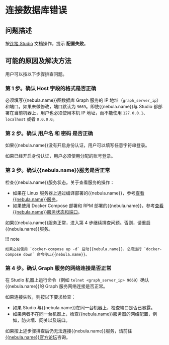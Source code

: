 # 连接数据库错误

## 问题描述

按[连接 Studio](../deploy-connect/st-ug-connect.md) 文档操作，提示 **配置失败**。

## 可能的原因及解决方法

用户可以按以下步骤排查问题。

### 第 1 步。确认 **Host** 字段的格式是否正确

必须填写{{nebula.name}}图数据库 Graph 服务的 IP 地址（`graph_server_ip`）和端口。如果未做修改，端口默认为 `9669`。即使{{nebula.name}}与 Studio 都部署在当前机器上，用户也必须使用本机 IP 地址，而不能使用 `127.0.0.1`、`localhost` 或者 `0.0.0.0`。

### 第 2 步。确认 **用户名** 和 **密码** 是否正确

如果{{nebula.name}}没有开启身份认证，用户可以填写任意字符串登录。

如果已经开启身份认证，用户必须使用分配的账号登录。

### 第 3 步。确认{{nebula.name}}服务是否正常

检查{{nebula.name}}服务状态。关于查看服务的操作：

- 如果在 Linux 服务器上通过编译部署的{{nebula.name}}，参考[查看{{nebula.name}}服务](../../4.deployment-and-installation/2.compile-and-install-nebula-graph/deploy-nebula-graph-cluster.md "点击查看{{nebula.name}}内核文档")。
- 如果使用 Docker Compose 部署和 RPM 部署的{{nebula.name}}，参考[查看{{nebula.name}}服务状态和端口](../deploy-connect/st-ug-deploy.md "点击前往 GitHub 网站")。
  
如果{{nebula.name}}服务正常，进入第 4 步继续排查问题。否则，请重启{{nebula.name}}服务。

!!! note

    如果之前使用 `docker-compose up -d` 启动{{nebula.name}}，必须运行 `docker-compose down` 命令停止{{nebula.name}}。

### 第 4 步。确认 Graph 服务的网络连接是否正常

在 Studio 机器上运行命令（例如 `telnet <graph_server_ip> 9669`）确认{{nebula.name}}的 Graph 服务网络连接是否正常。

如果连接失败，则按以下要求检查：

- 如果 Studio 与{{nebula.name}}在同一台机器上，检查端口是否已暴露。
- 如果两者不在同一台机器上，检查{{nebula.name}}服务器的网络配置，例如，防火墙、网关以及端口。

如果按上述步骤排查后仍无法连接{{nebula.name}}服务，请前往 [{{nebula.name}}官方论坛](https://discuss.nebula-graph.com.cn/ "点击前往{{nebula.name}}官方论坛")咨询。
